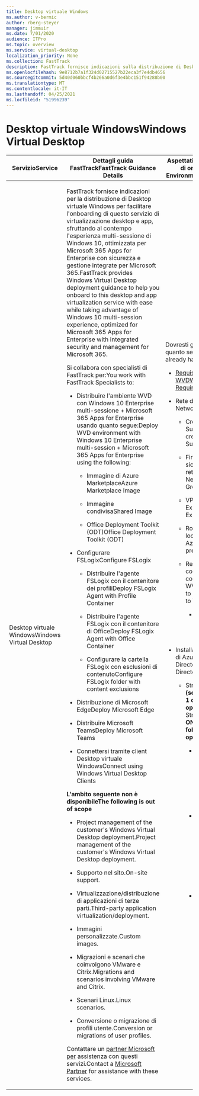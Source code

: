 ```yaml
---
title: Desktop virtuale Windows
ms.author: v-bermic
author: rberg-steyer
manager: jimmuir
ms.date: 7/01/2020
audience: ITPro
ms.topic: overview
ms.service: virtual-desktop
localization_priority: None
ms.collection: FastTrack
description: FastTrack fornisce indicazioni sulla distribuzione di Desktop virtuale Windows per aiutarti a eseguire l'onboarding su questo desktop.
ms.openlocfilehash: 9e8712b7a1f324d02715527b22eca3f7e4db4656
ms.sourcegitcommit: 5d40d060bbcf4b266a0d6f3e4bbc151f94288b00
ms.translationtype: MT
ms.contentlocale: it-IT
ms.lasthandoff: 04/25/2021
ms.locfileid: "51996239"
---
```

# <a name="windows-virtual-desktop"></a><span data-ttu-id="d41aa-103">Desktop virtuale Windows</span><span class="sxs-lookup"><span data-stu-id="d41aa-103">Windows Virtual Desktop</span></span>

<table>
<thead>
<tr class="header">
<th><span data-ttu-id="d41aa-104"><strong>Servizio</strong></span><span class="sxs-lookup"><span data-stu-id="d41aa-104"><strong>Service</strong></span></span></th>
<th><span data-ttu-id="d41aa-105"><strong>Dettagli guida FastTrack</strong></span><span class="sxs-lookup"><span data-stu-id="d41aa-105"><strong>FastTrack Guidance Details</strong></span></span></th>
<th><span data-ttu-id="d41aa-106"><strong>Aspettative sull'ambiente di origine</strong></span><span class="sxs-lookup"><span data-stu-id="d41aa-106"><strong>Source Environment Expectations</strong></span></span></th>
</tr>
</thead>
<tbody>
<tr class="odd">
<td><span data-ttu-id="d41aa-107">Desktop virtuale Windows</span><span class="sxs-lookup"><span data-stu-id="d41aa-107">Windows Virtual Desktop</span></span></td>
<td><p><span data-ttu-id="d41aa-108">FastTrack fornisce indicazioni per la distribuzione di Desktop virtuale Windows per facilitare l'onboarding di questo servizio di virtualizzazione desktop e app, sfruttando al contempo l'esperienza multi-sessione di Windows 10, ottimizzata per Microsoft 365 Apps for Enterprise con sicurezza e gestione integrate per Microsoft 365.</span><span class="sxs-lookup"><span data-stu-id="d41aa-108">FastTrack provides Windows Virtual Desktop deployment guidance to help you onboard to this desktop and app virtualization service with ease while taking advantage of Windows 10 multi-session experience, optimized for Microsoft 365 Apps for Enterprise with integrated security and management for Microsoft 365.</span></span></p>
<p><span data-ttu-id="d41aa-109">Si collabora con specialisti di FastTrack per:</span><span class="sxs-lookup"><span data-stu-id="d41aa-109">You work with FastTrack Specialists to:</span></span></p>
<ul>
<li><p><span data-ttu-id="d41aa-110">Distribuire l'ambiente WVD con Windows 10 Enterprise multi-sessione + Microsoft 365 Apps for Enterprise usando quanto segue:</span><span class="sxs-lookup"><span data-stu-id="d41aa-110">Deploy WVD environment with Windows 10 Enterprise multi-session + Microsoft 365 Apps for Enterprise using the following:</span></span></p>
<ul>
<li><p><span data-ttu-id="d41aa-111">Immagine di Azure Marketplace</span><span class="sxs-lookup"><span data-stu-id="d41aa-111">Azure Marketplace Image</span></span></p></li>
<li><p><span data-ttu-id="d41aa-112">Immagine condivisa</span><span class="sxs-lookup"><span data-stu-id="d41aa-112">Shared Image</span></span></p></li>
<li><p><span data-ttu-id="d41aa-113">Office Deployment Toolkit (ODT)</span><span class="sxs-lookup"><span data-stu-id="d41aa-113">Office Deployment Toolkit (ODT)</span></span></p></li>
</ul></li>
<li><p><span data-ttu-id="d41aa-114">Configurare FSLogix</span><span class="sxs-lookup"><span data-stu-id="d41aa-114">Configure FSLogix</span></span></p>
<ul>
<li><p><span data-ttu-id="d41aa-115">Distribuire l'agente FSLogix con il contenitore dei profili</span><span class="sxs-lookup"><span data-stu-id="d41aa-115">Deploy FSLogix Agent with Profile Container</span></span></p></li>
<li><p><span data-ttu-id="d41aa-116">Distribuire l'agente FSLogix con il contenitore di Office</span><span class="sxs-lookup"><span data-stu-id="d41aa-116">Deploy FSLogix Agent with Office Container</span></span></p></li>
<li><p><span data-ttu-id="d41aa-117">Configurare la cartella FSLogix con esclusioni di contenuto</span><span class="sxs-lookup"><span data-stu-id="d41aa-117">Configure FSLogix folder with content exclusions</span></span></p></li>
</ul></li>
<li><p><span data-ttu-id="d41aa-118">Distribuzione di Microsoft Edge</span><span class="sxs-lookup"><span data-stu-id="d41aa-118">Deploy Microsoft Edge</span></span></p></li>
<li><p><span data-ttu-id="d41aa-119">Distribuire Microsoft Teams</span><span class="sxs-lookup"><span data-stu-id="d41aa-119">Deploy Microsoft Teams</span></span></p></li>
<li><p><span data-ttu-id="d41aa-120">Connettersi tramite client Desktop virtuale Windows</span><span class="sxs-lookup"><span data-stu-id="d41aa-120">Connect using Windows Virtual Desktop Clients</span></span></p></li>
</ul>
<p><span data-ttu-id="d41aa-121"><strong>L'ambito seguente non è disponibile</strong></span><span class="sxs-lookup"><span data-stu-id="d41aa-121"><strong>The following is out of scope</strong></span></span></p>
<ul>
<li><p><span data-ttu-id="d41aa-122">Project management of the customer's Windows Virtual Desktop deployment.</span><span class="sxs-lookup"><span data-stu-id="d41aa-122">Project management of the customer's Windows Virtual Desktop deployment.</span></span></p></li>
<li><p><span data-ttu-id="d41aa-123">Supporto nel sito.</span><span class="sxs-lookup"><span data-stu-id="d41aa-123">On-site support.</span></span></p></li>
<li><p><span data-ttu-id="d41aa-124">Virtualizzazione/distribuzione di applicazioni di terze parti.</span><span class="sxs-lookup"><span data-stu-id="d41aa-124">Third-party application virtualization/deployment.</span></span></p></li>
<li><p><span data-ttu-id="d41aa-125">Immagini personalizzate.</span><span class="sxs-lookup"><span data-stu-id="d41aa-125">Custom images.</span></span></p></li>
<li><p><span data-ttu-id="d41aa-126">Migrazioni e scenari che coinvolgono VMware e Citrix.</span><span class="sxs-lookup"><span data-stu-id="d41aa-126">Migrations and scenarios involving VMware and Citrix.</span></span></p></li>
<li><p><span data-ttu-id="d41aa-127">Scenari Linux.</span><span class="sxs-lookup"><span data-stu-id="d41aa-127">Linux scenarios.</span></span></p></li>
<li><p><span data-ttu-id="d41aa-128">Conversione o migrazione di profili utente.</span><span class="sxs-lookup"><span data-stu-id="d41aa-128">Conversion or migrations of user profiles.</span></span></p></li>
</ul>
<p><span data-ttu-id="d41aa-129">Contattare un <a href="https://go.microsoft.com/fwlink/?linkid=2080150">partner Microsoft per</a> assistenza con questi servizi.</span><span class="sxs-lookup"><span data-stu-id="d41aa-129">Contact a <a href="https://go.microsoft.com/fwlink/?linkid=2080150">Microsoft Partner</a> for assistance with these services.</span></span></p></td>
<td><p><span data-ttu-id="d41aa-130">Dovresti già disporre di quanto segue:</span><span class="sxs-lookup"><span data-stu-id="d41aa-130">You should already have the following:</span></span></p>
<ul>
<li><p><span data-ttu-id="d41aa-131"><a href="https://docs.microsoft.com/azure/virtual-desktop/overview#requirements">Requisiti di licenza WVD</a></span><span class="sxs-lookup"><span data-stu-id="d41aa-131"><a href="https://docs.microsoft.com/azure/virtual-desktop/overview#requirements">WVD Licensing Requirements</a></span></span></p></li>
<li><p><span data-ttu-id="d41aa-132">Rete di Azure:</span><span class="sxs-lookup"><span data-stu-id="d41aa-132">Azure Networking:</span></span></p>
<ul>
<li><p><span data-ttu-id="d41aa-133">Creazione VNET &amp; Subnetting</span><span class="sxs-lookup"><span data-stu-id="d41aa-133">VNET creation &amp; Subnetting</span></span></p></li>
<li><p><span data-ttu-id="d41aa-134">Firewall/Gruppi di sicurezza di rete</span><span class="sxs-lookup"><span data-stu-id="d41aa-134">Firewall / Network Security Groups</span></span></p></li>
<li><p><span data-ttu-id="d41aa-135">VPN / ExpressRoute</span><span class="sxs-lookup"><span data-stu-id="d41aa-135">VPN / ExpressRoute</span></span></p></li>
<li><p><span data-ttu-id="d41aa-136">Routing ad Azure da locale</span><span class="sxs-lookup"><span data-stu-id="d41aa-136">Routing to Azure from on-premises</span></span></p></li>
<li><p><span data-ttu-id="d41aa-137">Regole firewall per consentire la connettività a WVD</span><span class="sxs-lookup"><span data-stu-id="d41aa-137">Firewall rules to allow connectivity to WVD</span></span></p>
<ul>
<li><p><span data-ttu-id="d41aa-138"><a href="https://docs.microsoft.com/azure/virtual-desktop/overview#supported-remote-desktop-clients">Documentazione di riferimento</a></span><span class="sxs-lookup"><span data-stu-id="d41aa-138"><a href="https://docs.microsoft.com/azure/virtual-desktop/overview#supported-remote-desktop-clients">Docs Reference</a></span></span></p></li>
</ul></li>
</ul></li>
<li><p><span data-ttu-id="d41aa-139">Installazione generale di Azure Active Directory</span><span class="sxs-lookup"><span data-stu-id="d41aa-139">Azure Active Directory General Setup</span></span></p>
<ul>
<li><p><span data-ttu-id="d41aa-140">Strategia di <strong>identità (selezionare SOLO 1 delle seguenti 3 opzioni)</strong></span><span class="sxs-lookup"><span data-stu-id="d41aa-140">Identity Strategy <strong>(Select ONLY 1 of the following 3 options)</strong></span></span></p>
<ul>
<li><p><span data-ttu-id="d41aa-141">Active Directory con Azure AD Connect in Azure</span><span class="sxs-lookup"><span data-stu-id="d41aa-141">Active Directory with Azure AD Connect in Azure</span></span></p></li>
<li><p><span data-ttu-id="d41aa-142">Active Directory con Azure AD Connect on premise su VPN /ER</span><span class="sxs-lookup"><span data-stu-id="d41aa-142">Active Directory with Azure AD Connect On Premise over VPN / ER</span></span></p></li>
<li><p><span data-ttu-id="d41aa-143">Servizi di dominio Active Directory</span><span class="sxs-lookup"><span data-stu-id="d41aa-143">Active Directory Domain Services</span></span></p></li>
</ul></li>
</ul></li>
</ul></td>
</tr>
</tbody>
</table>
